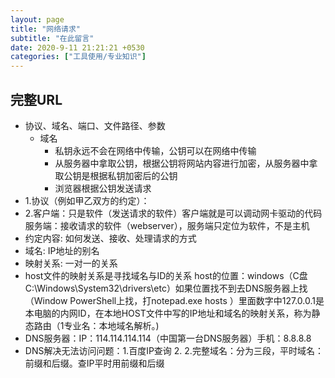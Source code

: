 ```yaml
---
layout: page
title: "网络请求"
subtitle: "在此留言"
date: 2020-9-11 21:21:21 +0530
categories: ["工具使用/专业知识"]
---
```


## 完整URL

-  协议、域名、端口、文件路径、参数
    - 域名
        - 私钥永远不会在网络中传输，公钥可以在网络中传输
        - 从服务器中拿取公钥，根据公钥将网站内容进行加密，从服务器中拿取公钥是根据私钥加密后的公钥
        - 浏览器根据公钥发送请求
- 1.协议（例如甲乙双方的约定）：
- 2.客户端：只是软件（发送请求的软件）客户端就是可以调动网卡驱动的代码
服务端：接收请求的软件（webserver），服务端只定位为软件，不是主机
-  约定内容: 如何发送、接收、处理请求的方式 
-  域名: IP地址的别名
-  映射关系: 一对一的关系
-  host文件的映射关系是寻找域名与ID的关系
host的位置：windows（C盘 C:\Windows\System32\drivers\etc）如果位置找不到去DNS服务器上找（Window PowerShell上找，打notepad.exe hosts ）里面数字中127.0.0.1是本电脑的内网ID，在本地HOST文件中写的IP地址和域名的映射关系，称为静态路由（1专业名：本地域名解析。)
- DNS服务器：IP：114.114.114.114（中国第一台DNS服务器）手机：8.8.8.8
- DNS解决无法访问问题：1.百度IP查询 2. 2.完整域名：分为三段，平时域名：前缀和后缀。查IP平时用前缀和后缀
